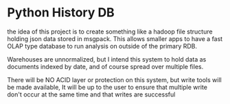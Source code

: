 # Python History DB

the idea of this project is to create something like a hadoop file structure holding json
data stored in msgpack. This allows smaller apps to have a fast OLAP type database to
run analysis on outside of the primary RDB.

Warehouses are unnormalized, but I intend this system to hold data as documents indexed
by date, and of course spread over multiple files. 

There will be NO ACID layer or protection on this system, but write tools will be made 
available, It will be up to the user to ensure that multiple write don't occur at the same
time and that writes are successful


